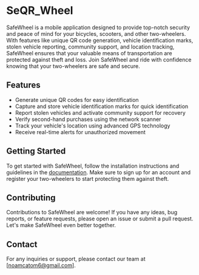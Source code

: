# SeQR_Wheel

SafeWheel is a mobile application designed to provide top-notch security and peace of mind for your bicycles, scooters, and other two-wheelers. With features like unique QR code generation, vehicle identification marks, stolen vehicle reporting, community support, and location tracking, SafeWheel ensures that your valuable means of transportation are protected against theft and loss. Join SafeWheel and ride with confidence knowing that your two-wheelers are safe and secure.

## Features

- Generate unique QR codes for easy identification
- Capture and store vehicle identification marks for quick identification
- Report stolen vehicles and activate community support for recovery
- Verify second-hand purchases using the network scanner
- Track your vehicle's location using advanced GPS technology
- Receive real-time alerts for unauthorized movement

## Getting Started

To get started with SafeWheel, follow the installation instructions and guidelines in the [documentation](link-to-documentation). Make sure to sign up for an account and register your two-wheelers to start protecting them against theft.

## Contributing

Contributions to SafeWheel are welcome! If you have any ideas, bug reports, or feature requests, please open an issue or submit a pull request. Let's make SafeWheel even better together.


## Contact

For any inquiries or support, please contact our team at [noamcatom6@gmail.com].

